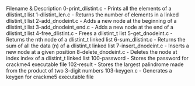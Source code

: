 Filename	& Description
0-print_dlistint.c -	Prints all the elements of a dlistint_t list
1-dlistint_len.c -	Returns the number of elements in a
linked dlistint_t list
2-add_dnodeint.c -	Adds a new node at the beginning of a dlistint_t list
3-add_dnodeint_end.c -	Adds a new node at the end of a dlistint_t list
4-free_dlistint.c -	Frees a dlistint_t list
5-get_dnodeint.c -	Returns the nth node of a dlistint_t linked list
6-sum_dlistint.c -	Returns the sum of all the data (n) of a dlistint_t
linked list
7-insert_dnodeint.c -	Inserts a new node at a given position
8-delete_dnodeint.c -	Deletes the node at index index of a dlistint_t
linked list
100-password - 	Stores the password for crackme4 executable file
102-result	- Stores the largest palindrome made from the product of two
3-digit numbers
103-keygen.c -	Generates a keygen for crackme5 executable file

